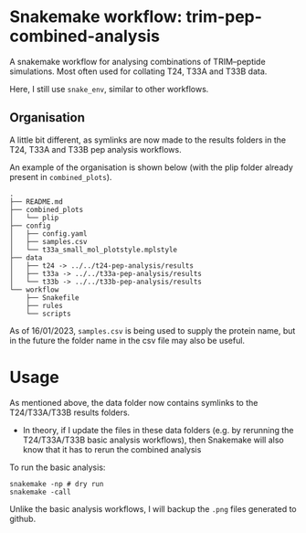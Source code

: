 # Snakemake workflow: trim-pep-combined-analysis

A snakemake workflow for analysing combinations of TRIM–peptide simulations.
Most often used for collating T24, T33A and T33B data.

Here, I still use `snake_env`, similar to other workflows.

## Organisation

A little bit different, as symlinks are now made to the results folders in the T24, T33A and T33B pep analysis workflows.

An example of the organisation is shown below (with the plip folder already present in `combined_plots`). 
```
.
├── README.md
├── combined_plots
│   └── plip
├── config
│   ├── config.yaml
│   ├── samples.csv
│   └── t33a_small_mol_plotstyle.mplstyle
├── data
│   ├── t24 -> ../../t24-pep-analysis/results
│   ├── t33a -> ../../t33a-pep-analysis/results
│   └── t33b -> ../../t33b-pep-analysis/results
└── workflow
    ├── Snakefile
    ├── rules
    └── scripts
```

As of 16/01/2023, `samples.csv` is being used to supply the protein name, but in the future the folder name in the csv file may also be useful. 


# Usage 

As mentioned above, the data folder now contains symlinks to the T24/T33A/T33B results folders.
* In theory, if I update the files in these data folders (e.g. by rerunning the T24/T33A/T33B basic analysis workflows), then Snakemake will also know that it has to rerun the combined analysis

To run the basic analysis:
```
snakemake -np # dry run
snakemake -call
```

Unlike the basic analysis workflows, I will backup the `.png` files generated to github.
